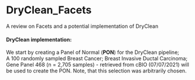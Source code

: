 # DryClean_Facets
A review on Facets and a potential implementation of DryClean

#### DryClean implementation:
We start by creating a Panel of Normal (**PON**) for the DryClean pipeline;   
A 100 randomly sampled Breast Cancer; Breast Invasive Ductal Carcinoma; Gene Panel 468 (n = 2,705 samples) - retrieved from cBIO (07/07/2021) will be used to create the PON. Note, that this selection was arbitrarily chosen.
